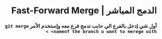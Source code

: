 
# <div dir =rtl > الدمج المباشر | Fast-Forward Merge </div>

### <div dir=rtl > أول شي إدخل بالفرع الي حابب تدمج فرع معه وإستخدم الأمر  `git merge <nameof the branch u want to merege with > `</div>



